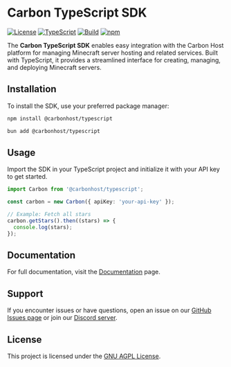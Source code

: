 # Carbon TypeScript SDK

[![License](https://img.shields.io/badge/license-GNU%20AGPL-blue)](LICENSE)
[![TypeScript](https://img.shields.io/badge/types-TypeScript-blue)](https://www.typescriptlang.org/)
[![Build](https://img.shields.io/github/actions/workflow/status/carbon-host/carbon-typescript/ci.yml)](https://github.com/carbon-host/carbon-typescript/actions)
[![npm](https://img.shields.io/npm/v/@carbonhost/typescript)](https://www.npmjs.com/package/@carbonhost/typescript)

The **Carbon TypeScript SDK** enables easy integration with the Carbon Host platform for managing Minecraft server hosting and related services. Built with TypeScript, it provides a streamlined interface for creating, managing, and deploying Minecraft servers.

## Installation

To install the SDK, use your preferred package manager:

```bash
npm install @carbonhost/typescript
```
```bash
bun add @carbonhost/typescript
```

## Usage

Import the SDK in your TypeScript project and initialize it with your API key to get started.

```typescript
import Carbon from '@carbonhost/typescript';

const carbon = new Carbon({ apiKey: 'your-api-key' });

// Example: Fetch all stars
carbon.getStars().then((stars) => {
  console.log(stars);
});
```

## Documentation

For full documentation, visit the [Documentation](https://carbon.host/docs/typescript) page.

## Support

If you encounter issues or have questions, open an issue on our [GitHub Issues page](https://github.com/carbon-host/carbon-typescript/issues) or join our [Discord server](https://discord.gg/carbon).

## License

This project is licensed under the [GNU AGPL License](LICENSE).